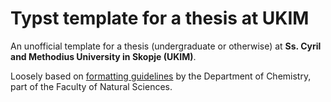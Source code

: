 # Typst template for a thesis at UKIM

An unofficial template for a thesis (undergraduate or otherwise) at **Ss. Cyril and Methodius University in Skopje (UKIM)**. 

Loosely based on [formatting guidelines](https://ih.pmf.ukim.edu.mk/tabs/view/4ed73e984d2647d8ff6e00f78b569286) by the Department of Chemistry, part of the Faculty of Natural Sciences.
